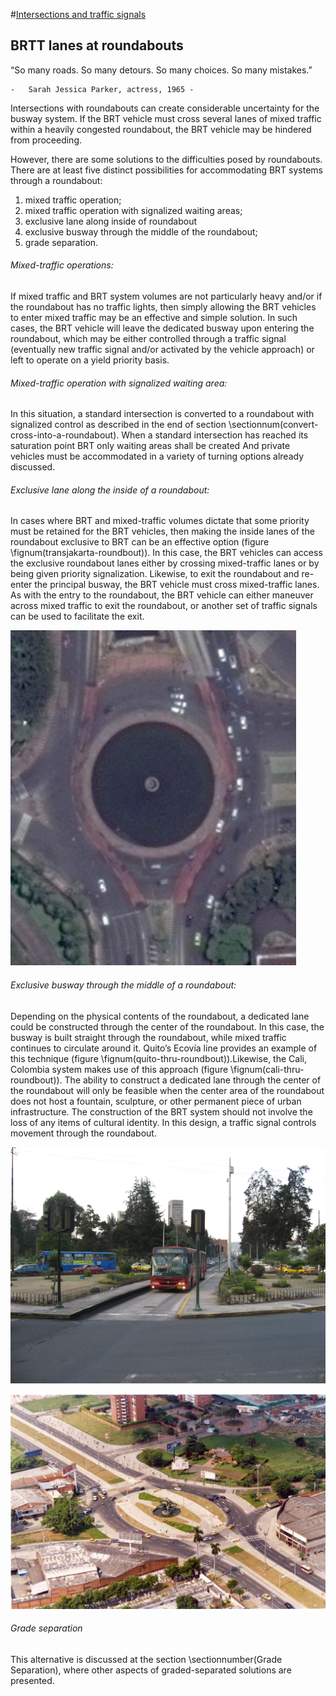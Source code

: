 #[Intersections and traffic signals](toc.md#toc)

## BRTT lanes at roundabouts

“So many roads. So many detours. So many choices. So many mistakes.”

	- 	Sarah Jessica Parker, actress, 1965 -

Intersections with roundabouts can create considerable uncertainty for the busway system. If the BRT vehicle must cross several lanes of mixed traffic within a heavily congested roundabout, the BRT vehicle may be hindered from proceeding.

However, there are some solutions to the difficulties posed by roundabouts. There are at least five distinct possibilities for accommodating BRT systems through a roundabout: 

1. mixed traffic operation;
2. mixed traffic operation with signalized waiting areas; 
3. exclusive lane along inside of roundabout
4. exclusive busway through the middle of the roundabout; 
5. grade separation.

###### Mixed-traffic operations:

If mixed traffic and BRT system volumes are not particularly heavy and/or if the roundabout has no traffic lights, then simply allowing the BRT vehicles to enter mixed traffic may be an effective and simple solution. In such cases, the BRT vehicle will leave the dedicated busway upon entering the roundabout, which may be either controlled through a traffic signal (eventually new traffic signal and/or activated by the vehicle approach) or left to operate on a yield priority basis.

###### Mixed-traffic operation with signalized waiting area:

In this situation, a standard intersection is converted to a roundabout with signalized control as described in the end of section \sectionnum(convert-cross-into-a-roundabout). When a standard intersection has reached its saturation point BRT only waiting areas shall be created And  private vehicles must be accommodated  in a variety of turning options already discussed.

###### Exclusive lane along the inside of a roundabout:

In cases where BRT and mixed-traffic volumes dictate that some priority must be retained for the BRT vehicles, then making the inside lanes of the roundabout exclusive to BRT can be an effective option (figure \fignum(transjakarta-roundbout)). In this case, the BRT vehicles can access the exclusive roundabout lanes either by crossing mixed-traffic lanes or by being given priority signalization. Likewise, to exit the roundabout and re-enter the principal busway, the BRT vehicle must cross mixed-traffic lanes. As with the entry to the roundabout, the BRT vehicle can either maneuver across mixed traffic to exit the roundabout, or another set of traffic signals can be used to facilitate the exit.

![transjakarta-roundbout](img/transjakarta_roundabout.png "TransJakarta first corridor passes along inside of several roundabouts. Image from Google Earth.")

###### Exclusive busway through the middle of a roundabout:

Depending on the physical contents of the roundabout, a dedicated lane could be constructed through the center of the roundabout. In this case, the busway is built straight through the roundabout, while mixed traffic continues to circulate around it. Quito’s Ecovía line provides an example of this technique (figure \fignum(quito-thru-roundbout)).Likewise, the Cali, Colombia system makes use of this approach (figure \fignum(cali-thru-roundbout)). The ability to construct a dedicated lane through the center of the roundabout will only be feasible when the center area of the roundabout does not host a fountain, sculpture, or other permanent piece of urban infrastructure. The construction of the BRT system should not involve the loss of any items of cultural identity. In this design, a traffic signal controls movement through the roundabout.

![quito-thru-roundbout](img/quito-thru-roundabout.jpg "Quito’s Ecovía line cuts directly through a roundabout. Photo by Lloyd Wright.")

![cali-thru-roundbout](img/cali-thru-roundabout.jpg "Fig. 24.26 In Cali, the busway also passes through the center of the roundabout area. Photo courtesy of Metrocali.")


###### Grade separation

This alternative is discussed at the section \sectionnumber(Grade Separation), where other aspects of graded-separated solutions are presented.


